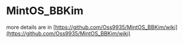 # MintOS_BBKim

more details are in [https://github.com/Oss9935/MintOS_BBKim/wiki](https://github.com/Oss9935/MintOS_BBKim/wiki)
